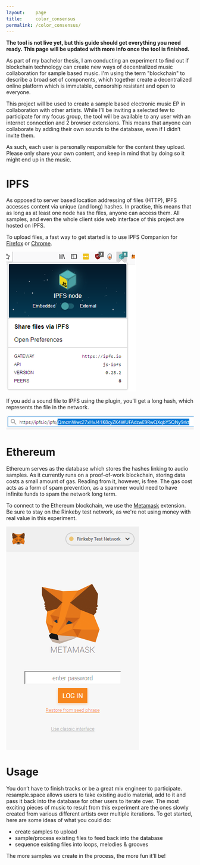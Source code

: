 ```yaml
---
layout:    page
title:     color_consensus
permalink: /color_consensus/
---
```


__The tool is not live yet, but this guide should get everything you need ready.
This page will be updated with more info once the tool is finished.__

As part of my bachelor thesis, I am conducting an experiment to find out if blockchain technology can create new ways of decentralized music collaboration for sample based music.
I'm using the term "blockchain" to describe a broad set of components, which together create a decentralized online platform which is immutable, censorship resistant and open to everyone.

This project will be used to create a sample based electronic music EP in collaboration with other artists. While I’ll be inviting a selected few to participate for my focus group, the tool will be available to any user with an internet connection and 2 browser extensions. This means that anyone can collaborate by adding their own sounds to the database, even if I didn’t invite them.

As such, each user is personally responsible for the content they upload.
Please only share your own content, and keep in mind that by doing so it might end up in the music.

# IPFS
As opposed to server based location addressing of files (HTTP), IPFS accesses content via unique (and long) hashes.
In practise, this means that as long as at least one node has the files, anyone can access them. All samples, and even the whole client side web interface of this project are hosted on IPFS.

To upload files, a fast way to get started is to use IPFS Companion for [Firefox](https://addons.mozilla.org/en-US/firefox/addon/ipfs-companion/) or [Chrome](https://chrome.google.com/webstore/detail/ipfs-companion/nibjojkomfdiaoajekhjakgkdhaomnch).

![](/images/resample-space/ipfs_companion_embedded.png)

If you add a sound file to IPFS using the plugin, you'll get a long hash, which represents the file in the network.

![](/images/resample-space/ipfs_hash.PNG)

# Ethereum

Ethereum serves as the database which stores the hashes linking to audio samples. As it currently runs on a proof-of-work blockchain, storing data costs a small amount of gas. Reading from it, however, is free. The gas cost acts as a form of spam prevention, as a spammer would need to have infinite funds to spam the network long term.

To connect to the Ethereum blockchain, we use the [Metamask](https://metamask.io/) extension. Be sure to stay on the Rinkeby test network, as we're not using money with real value in this experiment.

![](/images/resample-space/metamask.png)

# Usage

You don’t have to finish tracks or be a great mix engineer to participate. resample.space allows users to take existing audio material, add to it and pass it back into the database for other users to iterate over. The most exciting pieces of music to result from this experiment are the ones slowly created from various different artists over multiple iterations.
To get started, here are some ideas of what you could do:

- create samples to upload
- sample/process existing files to feed back into the database
- sequence existing files into loops, melodies & grooves

The more samples we create in the process, the more fun it’ll be!
